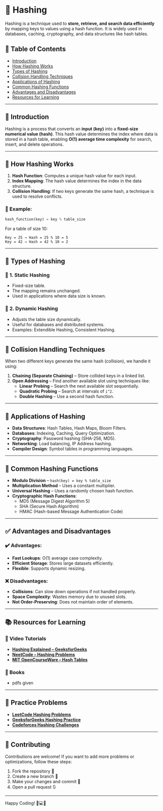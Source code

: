 # 🔑 Hashing

Hashing is a technique used to **store, retrieve, and search data efficiently** by mapping keys to values using a hash function. It is widely used in databases, caching, cryptography, and data structures like hash tables.

## 📌 Table of Contents
- [Introduction](#introduction)
- [How Hashing Works](#how-hashing-works)
- [Types of Hashing](#types-of-hashing)
- [Collision Handling Techniques](#collision-handling-techniques)
- [Applications of Hashing](#applications-of-hashing)
- [Common Hashing Functions](#common-hashing-functions)
- [Advantages and Disadvantages](#advantages-and-disadvantages)
- [Resources for Learning](#resources-for-learning)
---

## 🚀 Introduction
Hashing is a process that converts an **input (key)** into a **fixed-size numerical value (hash)**. This hash value determines the index where data is stored in a hash table, enabling **O(1) average time complexity** for search, insert, and delete operations.

---

## 🔄 How Hashing Works
1. **Hash Function**: Computes a unique hash value for each input.
2. **Index Mapping**: The hash value determines the index in the data structure.
3. **Collision Handling**: If two keys generate the same hash, a technique is used to resolve conflicts.

### 🎯 Example:
```python
hash_function(key) = key % table_size
```
For a table of size 10:
```
Key = 25 → Hash = 25 % 10 = 5
Key = 42 → Hash = 42 % 10 = 2
```

---

## 🔹 Types of Hashing
### 📌 **1. Static Hashing**
- Fixed-size table.
- The mapping remains unchanged.
- Used in applications where data size is known.

### 📌 **2. Dynamic Hashing**
- Adjusts the table size dynamically.
- Useful for databases and distributed systems.
- Examples: Extendible Hashing, Consistent Hashing.

---

## 🔀 Collision Handling Techniques
When two different keys generate the same hash (collision), we handle it using:
1. **Chaining (Separate Chaining)** – Store collided keys in a linked list.
2. **Open Addressing** – Find another available slot using techniques like:
   - **Linear Probing** – Search the next available slot sequentially.
   - **Quadratic Probing** – Search at intervals of `i^2`.
   - **Double Hashing** – Use a second hash function.

---

## 🌟 Applications of Hashing
- **Data Structures**: Hash Tables, Hash Maps, Bloom Filters.
- **Databases**: Indexing, Caching, Query Optimization.
- **Cryptography**: Password hashing (SHA-256, MD5).
- **Networking**: Load balancing, IP Address hashing.
- **Compiler Design**: Symbol tables in programming languages.

---

## 🔢 Common Hashing Functions
- **Modulo Division** – `hash(key) = key % table_size`
- **Multiplication Method** – Uses a constant multiplier.
- **Universal Hashing** – Uses a randomly chosen hash function.
- **Cryptographic Hash Functions**:
  - MD5 (Message Digest Algorithm 5)
  - SHA (Secure Hash Algorithm)
  - HMAC (Hash-based Message Authentication Code)

---

## ✅ Advantages and Disadvantages

### ✔️ Advantages:
- **Fast Lookups**: O(1) average case complexity.
- **Efficient Storage**: Stores large datasets efficiently.
- **Flexible**: Supports dynamic resizing.

### ❌ Disadvantages:
- **Collisions**: Can slow down operations if not handled properly.
- **Space Complexity**: Wastes memory due to unused slots.
- **Not Order-Preserving**: Does not maintain order of elements.

---

## 📚 Resources for Learning
### 🎥 Video Tutorials
- **[Hashing Explained – GeeksforGeeks](https://www.geeksforgeeks.org/hashing-data-structure/)**
- **[NeetCode – Hashing Problems](https://www.youtube.com/@NeetCode)**
- **[MIT OpenCourseWare – Hash Tables](https://ocw.mit.edu/)**

### 📖 Books
- pdfs given

---

## 🎯 Practice Problems
- **[LeetCode Hashing Problems](https://leetcode.com/tag/hash-table/)**
- **[GeeksforGeeks Hashing Practice](https://www.geeksforgeeks.org/hashing-data-structure/)**
- **[Codeforces Hashing Challenges](https://codeforces.com/)**

---

## 🤝 Contributing
Contributions are welcome! If you want to add more problems or optimizations, follow these steps:

1. Fork the repository 🍴
2. Create a new branch 🌿
3. Make your changes and commit 📌
4. Open a pull request 🔃

---

Happy Coding! 🚀💻✨
